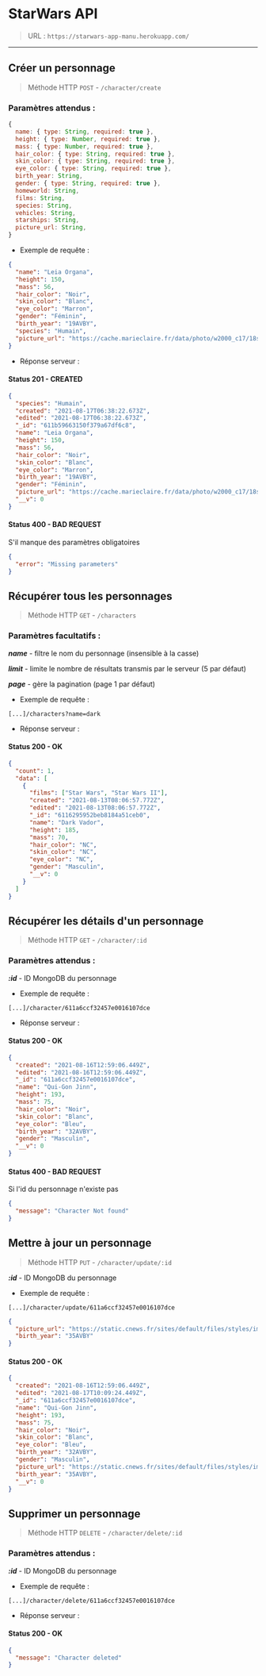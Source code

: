 # StarWars API

> URL : `https://starwars-app-manu.herokuapp.com/`

---

## Créer un personnage

> Méthode HTTP `POST` - `/character/create`

### Paramètres attendus :

```javascript
{
  name: { type: String, required: true },
  height: { type: Number, required: true },
  mass: { type: Number, required: true },
  hair_color: { type: String, required: true },
  skin_color: { type: String, required: true },
  eye_color: { type: String, required: true },
  birth_year: String,
  gender: { type: String, required: true },
  homeworld: String,
  films: String,
  species: String,
  vehicles: String,
  starships: String,
  picture_url: String,
}
```

- Exemple de requête :

```json
{
  "name": "Leia Organa",
  "height": 150,
  "mass": 56,
  "hair_color": "Noir",
  "skin_color": "Blanc",
  "eye_color": "Marron",
  "gender": "Féminin",
  "birth_year": "19AVBY",
  "species": "Humain",
  "picture_url": "https://cache.marieclaire.fr/data/photo/w2000_c17/18s/tutos-coiffures-princesse-leia-star-wars.webp"
}
```

- Réponse serveur :

#### Status 201 - CREATED

```json
{
  "species": "Humain",
  "created": "2021-08-17T06:38:22.673Z",
  "edited": "2021-08-17T06:38:22.673Z",
  "_id": "611b59663150f379a67df6c8",
  "name": "Leia Organa",
  "height": 150,
  "mass": 56,
  "hair_color": "Noir",
  "skin_color": "Blanc",
  "eye_color": "Marron",
  "birth_year": "19AVBY",
  "gender": "Féminin",
  "picture_url": "https://cache.marieclaire.fr/data/photo/w2000_c17/18s/tutos-coiffures-princesse-leia-star-wars.webp",
  "__v": 0
}
```

#### Status 400 - BAD REQUEST

S'il manque des paramètres obligatoires

```json
{
  "error": "Missing parameters"
}
```

## Récupérer tous les personnages

> Méthode HTTP `GET` - `/characters`

### Paramètres facultatifs :

**_name_** - filtre le nom du personnage (insensible à la casse)

**_limit_** - limite le nombre de résultats transmis par le serveur (5 par défaut)

**_page_** - gère la pagination (page 1 par défaut)

- Exemple de requête :

```http
[...]/characters?name=dark
```

- Réponse serveur :

#### Status 200 - OK

```json
{
  "count": 1,
  "data": [
    {
      "films": ["Star Wars", "Star Wars II"],
      "created": "2021-08-13T08:06:57.772Z",
      "edited": "2021-08-13T08:06:57.772Z",
      "_id": "6116295952beb8184a51ceb0",
      "name": "Dark Vador",
      "height": 185,
      "mass": 70,
      "hair_color": "NC",
      "skin_color": "NC",
      "eye_color": "NC",
      "gender": "Masculin",
      "__v": 0
    }
  ]
}
```

## Récupérer les détails d'un personnage

> Méthode HTTP `GET` - `/character/:id`

### Paramètres attendus :

**_:id_** - ID MongoDB du personnage

- Exemple de requête :

```http
[...]/character/611a6ccf32457e0016107dce
```

- Réponse serveur :

#### Status 200 - OK

```json
{
  "created": "2021-08-16T12:59:06.449Z",
  "edited": "2021-08-16T12:59:06.449Z",
  "_id": "611a6ccf32457e0016107dce",
  "name": "Qui-Gon Jinn",
  "height": 193,
  "mass": 75,
  "hair_color": "Noir",
  "skin_color": "Blanc",
  "eye_color": "Bleu",
  "birth_year": "32AVBY",
  "gender": "Masculin",
  "__v": 0
}
```

#### Status 400 - BAD REQUEST

Si l'id du personnage n'existe pas

```json
{
  "message": "Character Not found"
}
```

## Mettre à jour un personnage

> Méthode HTTP `PUT` - `/character/update/:id`

**_:id_** - ID MongoDB du personnage

- Exemple de requête :

```http
[...]/character/update/611a6ccf32457e0016107dce
```

```json
{
  "picture_url": "https://static.cnews.fr/sites/default/files/styles/image_960_540/public/Diaporama/qui_gon_jinn.jpg",
  "birth_year": "35AVBY"
}
```

#### Status 200 - OK

```json
{
  "created": "2021-08-16T12:59:06.449Z",
  "edited": "2021-08-17T10:09:24.449Z",
  "_id": "611a6ccf32457e0016107dce",
  "name": "Qui-Gon Jinn",
  "height": 193,
  "mass": 75,
  "hair_color": "Noir",
  "skin_color": "Blanc",
  "eye_color": "Bleu",
  "birth_year": "32AVBY",
  "gender": "Masculin",
  "picture_url": "https://static.cnews.fr/sites/default/files/styles/image_960_540/public/Diaporama/qui_gon_jinn.jpg",
  "birth_year": "35AVBY",
  "__v": 0
}
```

## Supprimer un personnage

> Méthode HTTP `DELETE` - `/character/delete/:id`

### Paramètres attendus :

**_:id_** - ID MongoDB du personnage

- Exemple de requête :

```http
[...]/character/delete/611a6ccf32457e0016107dce
```

- Réponse serveur :

#### Status 200 - OK

```json
{
  "message": "Character deleted"
}
```
